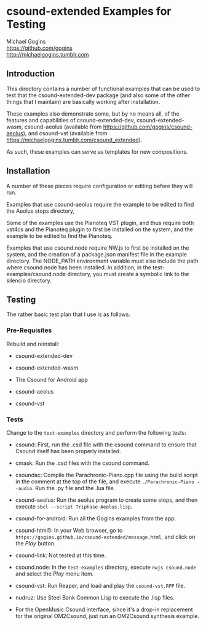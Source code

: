 # csound-extended Examples for Testing

Michael Gogins<br>
https://github.com/gogins<br>
http://michaelgogins.tumblr.com

## Introduction

This directory contains a number of functional examples that can be used to 
test that the csound-extended-dev package (and also some of the other things 
that I maintain) are basically working after installation. 

These examples also demonstrate some, but by no means all, of the features and 
capabilities of csound-extended-dev, csound-extended-wasm, csound-aeolus 
(available from https://github.com/gogins/csound-aeolus), and csound-vst 
(available from https://michaelgogins.tumblr.com/csound_extended). 

As such, these examples can serve as templates for new compositions.

## Installation

A number of these pieces require configuration or editing before they will 
run.

Examples that use csound-aeolus require the example to be edited to find 
the Aeolus stops directory,

Some of the examples use the Pianoteq VST plugin, and thus require both 
vst4cs and the Pianoteq plugin to first be installed on the system, and the 
example to be edited to find the Pianoteq.

Examples that use csound.node require NW.js to first be installed on the 
system, and the creation of a package.json manifest file in the example 
directory. The NODE_PATH environment variable must also include the path where 
csound.node has been installed. In addition, in the test-examples/csound.node 
directory, you must create a symbolic link to the silencio directory.

## Testing

The rather basic test plan that I use is as follows.

### Pre-Requisites

Rebuild and reinstall:

- csound-extended-dev 

- csound-extended-wasm 

- The Csound for Android app

- csound-aeolus 

- csound-vst 
    
### Tests

Change to the `test-examples` directory and perform the following tests:

- csound: First, run the .csd file with the csound command to ensure that 
  Csound itself has been properly installed. 

- cmask: Run the .csd files with the csound command. 

- csoundac: Compile the Parachronic-Piano.cpp file using the build script in 
  the comment at the top of the file, and execute 
  `./Parachronic-Piano --audio`. Run the .py file and the .lua file.
  
- csound-aeolus: Run the aeolus program to create some stops, and then 
  execute `sbcl --script Triphase-Aeolus.lisp`.

- csound-for-android: Run all the Gogins examples from the app.

- csound-html5: In your Web browser, go to 
  `https://gogins.github.io/csound-extended/message.html`, and click on the 
  _Play_ button.

- csound-link: Not tested at this time.

- csound.node: In the `test-examples` directory, execute `nwjs csound.node` 
  and select the _Play_ menu item.

- csound-vst: Run Reaper, and load and play the `csound-vst.RPP` file.

- nudruz: Use Steel Bank Common Lisp to execute the .lisp files.

- For the OpenMusic Csound interface, since it's a drop-in replacement for the 
  original OM2Csound, just run an OM2Csound synthesis example.



